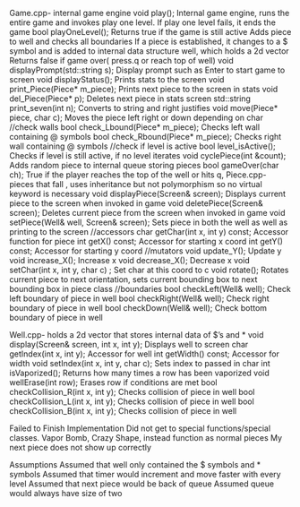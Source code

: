 
Game.cpp- internal game engine
    void play();
Internal game engine, runs the entire game and invokes play one level. If play one level fails, it ends the game
    bool playOneLevel();
Returns true if the game is still active 
Adds piece to well and checks all boundaries
If a piece is established, it changes to a $ symbol and is added to internal data structure well, which holds a 2d vector
Returns false if game over( press.q or reach top of well)
    void displayPrompt(std::string s);
Display prompt such as Enter to start game to screen
    void displayStatus();
Prints stats to the screen
    void print_Piece(Piece* m_piece);
Prints next piece to the screen in stats
    void del_Piece(Piece* p);
Deletes next piece in stats screen
    std::string print_seven(int n);
Converts to string and right justifies
    void move(Piece* piece, char c);
Moves the piece left right or down depending on char
    //check walls
    bool check_Lbound(Piece* m_piece);
Checks left wall containing @ symbols
    bool check_Rbound(Piece* m_piece);
Checks right wall containing @ symbols
    //check if level is active
    bool level_isActive();
Checks if level is still active, if no level iterates
    void cyclePiece(int &count);
Adds random piece to internal queue storing pieces
    bool gameOver(char ch);
True if the player reaches the top of the well or hits q, 
Piece.cpp- pieces that fall , uses inheritance but not polymorphism so no virtual keyword is necessary
void displayPiece(Screen& screen);
Displays current piece to the screen when invoked in game
    void deletePiece(Screen& screen);
Deletes current piece from the screen when invoked in game
    void setPiece(Well& well, Screen& screen);
Sets piece in both the well as well as printing to the screen
    //accessors
    char getChar(int x, int y) const;
Accessor function for piece
    int getX() const;
Accessor for starting x coord
    int getY() const;
Accessor for starting y coord
    //mutators
    void update_Y();
Update y
    void increase_X();
Increase x
    void decrease_X();
Decrease x
    void setChar(int x, int y, char c) ;
Set char at this coord to c
    void rotate();
Rotates current piece to next orientation, sets current bounding box to next bounding box in piece class
    //boundaries
    bool checkLeft(Well& well);
Check left boundary  of piece in well
    bool checkRight(Well& well);
Check right boundary  of piece in well
    bool checkDown(Well& well);
Check bottom boundary of piece in well

Well.cpp- holds a 2d vector that stores internal data of $’s and *
  void display(Screen& screen, int x, int y);
Displays well to screen
    char getIndex(int x, int y);
Accessor for well
    int getWidth() const;
Accessor for width
    void setIndex(int x, int y, char c);
Sets index to passed in char
    int isVaporized();
Returns how many times a row has been vaporized
    void wellErase(int row);
Erases row if conditions are met
    bool checkCollision_R(int x, int y);
Checks collision of piece in well
    bool checkCollision_L(int x, int y);
Checks collision of piece in well
    bool checkCollision_B(int x, int y);
Checks collision of piece in well


Failed to Finish Implementation
Did not get to special functions/special classes. Vapor Bomb, Crazy Shape, instead function as normal pieces
My next piece does not show up correctly


Assumptions
Assumed that well only contained the $ symbols and * symbols
Assumed that timer would increment and move faster with every level
Assumed that next piece would be back of queue
Assumed queue would always have size of two 
